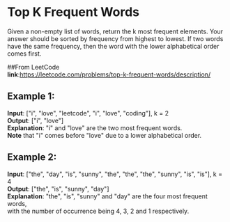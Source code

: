 # Top K Frequent Words
Given a non-empty list of words, return the k most frequent elements.
Your answer should be sorted by frequency from highest to lowest. If two words have the same frequency, then the word with the lower alphabetical order comes first.

##From LeetCode
<br />**link**:https://leetcode.com/problems/top-k-frequent-words/description/

## Example 1:
**Input**: ["i", "love", "leetcode", "i", "love", "coding"], k = 2
<br />**Output**: ["i", "love"]
<br />**Explanation**: "i" and "love" are the two most frequent words.
<br />**Note** that "i" comes before "love" due to a lower alphabetical order.
## Example 2:
**Input**: ["the", "day", "is", "sunny", "the", "the", "the", "sunny", "is", "is"], k = 4
<br />**Output**: ["the", "is", "sunny", "day"]
<br />**Explanation**: "the", "is", "sunny" and "day" are the four most frequent words,
<br />with the number of occurrence being 4, 3, 2 and 1 respectively.

